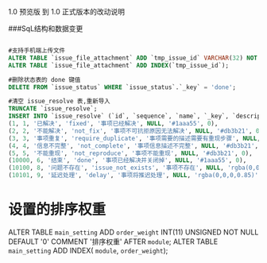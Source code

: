 
1.0 预览版 到 1.0 正式版本的改动说明

###SqL结构和数据变更

```sql

#支持手机端上传文件
ALTER TABLE `issue_file_attachment` ADD `tmp_issue_id` VARCHAR(32) NOT NULL AFTER `issue_id`;
ALTER TABLE `issue_file_attachment` ADD INDEX(`tmp_issue_id`);

#删除状态表的 done 键值
DELETE FROM `issue_status` WHERE `issue_status`.`_key` = 'done';

#清空 issue_resolve 表,重新导入
TRUNCATE `issue_resolve`;
INSERT INTO `issue_resolve` (`id`, `sequence`, `name`, `_key`, `description`, `font_awesome`, `color`, `is_system`) VALUES
(1, 1, '已解决', 'fixed', '事项已经解决', NULL, '#1aaa55', 0),
(2, 2, '不能解决', 'not_fix', '事项不可抗拒原因无法解决', NULL, '#db3b21', 0),
(3, 3, '事项重复', 'require_duplicate', '事项需要的描述需要有重现步骤', NULL, '#db3b21', 0),
(4, 4, '信息不完整', 'not_complete', '事项信息描述不完整', NULL, '#db3b21', 0),
(5, 5, '不能重现', 'not_reproduce', '事项不能重现', NULL, '#db3b21', 0),
(10000, 6, '结束', 'done', '事项已经解决并关闭掉', NULL, '#1aaa55', 0),
(10100, 8, '问题不存在', 'issue_not_exists', '事项不存在', NULL, 'rgba(0,0,0,0.85)', 0),
(10101, 9, '延迟处理', 'delay', '事项将推迟处理', NULL, 'rgba(0,0,0,0.85)', 0);

```
# 设置的排序权重
ALTER TABLE `main_setting` ADD `order_weight` INT(11) UNSIGNED NOT NULL DEFAULT '0' COMMENT '排序权重' AFTER `module`;
ALTER TABLE `main_setting` ADD INDEX( `module`, `order_weight`);




